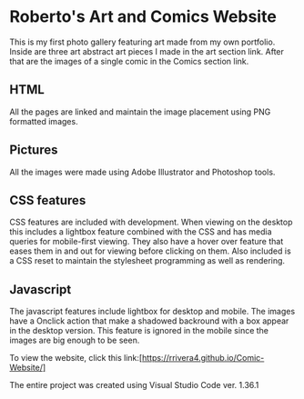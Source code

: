 <h1>Roberto's Art and Comics Website</h1>

This is my first photo gallery featuring art made from my own portfolio. 
Inside are three art abstract art pieces I made in the art section link.
After that are the images of a single comic in the Comics section link.

<h2>HTML</h2>
All the pages are linked and maintain the image placement using PNG formatted
images.

<h2>Pictures</h2>
All the images were made using Adobe Illustrator and Photoshop tools.

<h2>CSS features </h2>
CSS features are included with development. 
When viewing on the desktop this includes a lightbox feature combined with
the CSS and has media queries for mobile-first viewing. They also have a
hover over feature that eases them in and out for viewing before clicking 
on them. Also included is a CSS reset to maintain the stylesheet programming
as well as rendering.

<h2>Javascript</h2>
The javascript features include lightbox for desktop and mobile.
The images have a Onclick action that make a shadowed backround with a 
box appear in the desktop version. This feature is ignored in the mobile
since the images are big enough to be seen.

To view the website, click this link:[https://rrivera4.github.io/Comic-Website/]

The entire project was created using Visual Studio Code ver. 1.36.1



